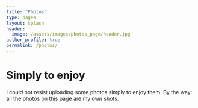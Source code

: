 ```yaml
---
title: "Photos"
type: pages
layout: splash
header:
  image: /assets/images/photos_page/header.jpg
author_profile: true
permalink: /photos/
---
```



# Simply to enjoy

I could not resist uploading some photos simply to enjoy them. By the way: all the photos on this page are my own shots.